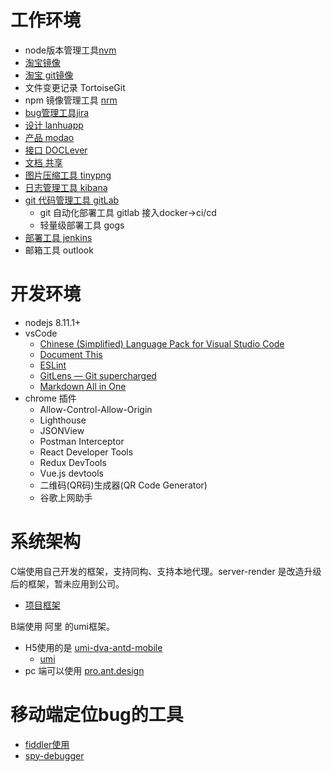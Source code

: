 # 工作环境
* node版本管理工具[nvm](https://github.com/creationix/nvm)
* [淘宝镜像](https://npm.taobao.org/mirrors)
* [淘宝 git镜像](https://npm.taobao.org/mirrors/git-for-windows/)
* 文件变更记录 TortoiseGit
* npm 镜像管理工具 [nrm](https://github.com/Pana/nrm)
* [bug管理工具jira](https://www.atlassian.com/)
* [设计 lanhuapp ](https://lanhuapp.com/)
* [产品 modao](https://org.modao.cc/)
* [接口 DOCLever](http://apidev.xin.com/login)
* [文档 共享](https://docs.qq.com/)
* [图片压缩工具 tinypng](https://tinypng.com/)
* [日志管理工具 kibana](http://alilog.xin.com/)
* [git 代码管理工具 gitLab](https://gitlab.com/)
  * git 自动化部署工具 gitlab 接入docker->ci/cd
  * 轻量级部署工具 gogs
* [部署工具 jenkins](https://www.jenkins.io/)
* 邮箱工具 outlook

# 开发环境
* nodejs 8.11.1+
* vsCode
  * [Chinese (Simplified) Language Pack for Visual Studio Code](https://marketplace.visualstudio.com/items?itemName=MS-CEINTL.vscode-language-pack-zh-hans)
  * [Document This](https://marketplace.visualstudio.com/items?itemName=joelday.docthis)
  * [ESLint](https://marketplace.visualstudio.com/items?itemName=dbaeumer.vscode-eslint)
  * [GitLens — Git supercharged](https://marketplace.visualstudio.com/items?itemName=eamodio.gitlens)
  * [Markdown All in One](https://marketplace.visualstudio.com/items?itemName=yzhang.markdown-all-in-one)
* chrome 插件
  * Allow-Control-Allow-Origin
  * Lighthouse
  * JSONView
  * Postman Interceptor
  * React Developer Tools
  * Redux DevTools
  * Vue.js devtools
  * 二维码(QR码)生成器(QR Code Generator)
  * 谷歌上网助手
  

# 系统架构
C端使用自己开发的框架，支持同构、支持本地代理。server-render 是改造升级后的框架，暂未应用到公司。
* [项目框架](https://github.com/anlien/server-render)

B端使用 阿里 的umi框架。
* H5使用的是 [umi-dva-antd-mobile](https://github.com/hqwlkj/umi-dva-antd-mobile)
  * [umi](https://github.com/umijs/umi)
* pc 端可以使用 [pro.ant.design](https://pro.ant.design/index-cn)

# 移动端定位bug的工具
* [fiddler使用](../../2016/tool/fiddler/fiddler使用)
* [spy-debugger](https://github.com/wuchangming/spy-debugger)
